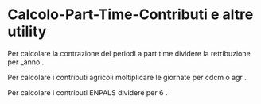 # Calcolo-Part-Time-Contributi e altre utility
Per calcolare la contrazione dei periodi a part time dividere la retribuzione per _anno .

Per calcolare i contributi agricoli moltiplicare le giornate per cdcm o agr .

Per calcolare i contributi ENPALS dividere per 6 .
